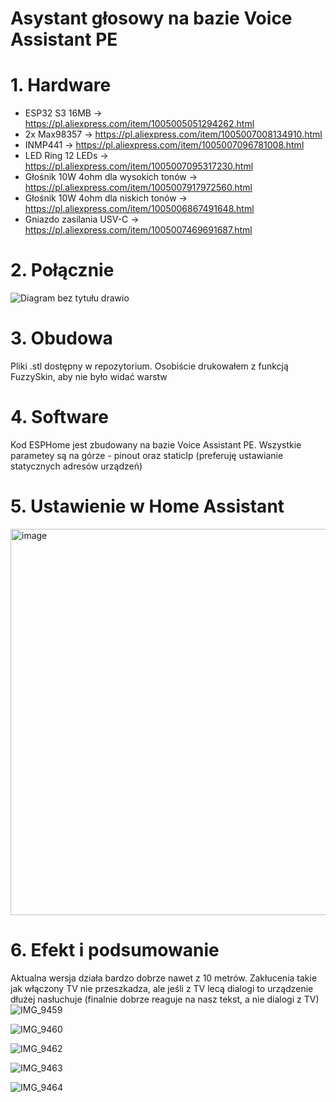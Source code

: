 # Asystant głosowy na bazie Voice Assistant PE

# 1. Hardware
- ESP32 S3 16MB -> https://pl.aliexpress.com/item/1005005051294262.html
- 2x Max98357 -> https://pl.aliexpress.com/item/1005007008134910.html
- INMP441 -> https://pl.aliexpress.com/item/1005007096781008.html
- LED Ring 12 LEDs -> https://pl.aliexpress.com/item/1005007095317230.html
- Głośnik 10W 4ohm dla wysokich tonów -> https://pl.aliexpress.com/item/1005007917972560.html
- Głośnik 10W 4ohm dla niskich tonów -> https://pl.aliexpress.com/item/1005006867491648.html
- Gniazdo zasilania USV-C -> https://pl.aliexpress.com/item/1005007469691687.html

# 2. Połącznie
![Diagram bez tytułu drawio](https://github.com/user-attachments/assets/f2bd5215-939a-458b-85e2-fd8fd9ef8820)

# 3. Obudowa
Pliki .stl dostępny w repozytorium. Osobiście drukowałem z funkcją FuzzySkin, aby nie było widać warstw

# 4. Software
Kod ESPHome jest zbudowany na bazie Voice Assistant PE. Wszystkie parametey są na górze - pinout oraz staticIp (preferuję ustawianie statycznych adresów urządzeń)

# 5. Ustawienie w Home Assistant
<img width="618" alt="image" src="https://github.com/user-attachments/assets/da9301a7-b4f6-4a19-901c-776bcd00e4a8" />

# 6. Efekt i podsumowanie
Aktualna wersja działa bardzo dobrze nawet z 10 metrów. Zakłucenia takie jak włączony TV nie przeszkadza, ale jeśli z TV lecą dialogi to urządzenie dłużej nasłuchuje (finalnie dobrze reaguje na nasz tekst, a nie dialogi z TV)
![IMG_9459](https://github.com/user-attachments/assets/95178788-29d4-473c-92dd-2e7483edc058)

![IMG_9460](https://github.com/user-attachments/assets/0c09ec26-d581-492c-8a72-d44eafb48b19)

![IMG_9462](https://github.com/user-attachments/assets/22aa4b56-518c-49d8-9433-fe9b649370be)

![IMG_9463](https://github.com/user-attachments/assets/6f9fe57a-90d1-4e92-8b4f-064b80ec22da)

![IMG_9464](https://github.com/user-attachments/assets/ac6c1fdf-078f-45b4-bea9-d3d83eec440f)


